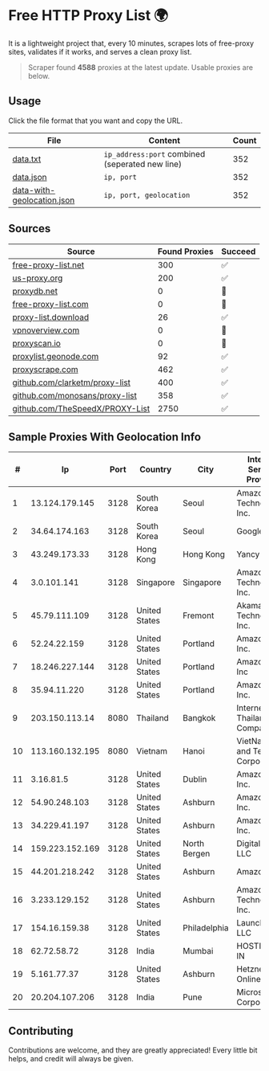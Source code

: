 
# Free HTTP Proxy List 🌍

It is a lightweight project that, every 10 minutes, scrapes lots of free-proxy sites, validates if it works, and serves a clean proxy list.


> Scraper found **4588** proxies at the latest update. Usable proxies are below.

## Usage

Click the file format that you want and copy the URL.


|File|Content|Count|
|----|-------|-----|
|[data.txt](https://raw.githubusercontent.com/themiralay/Proxy-List-World/master/data.txt)|`ip_address:port` combined (seperated new line)|352|
|[data.json](https://raw.githubusercontent.com/themiralay/Proxy-List-World/master/data.json)|`ip, port`|352|
|[data-with-geolocation.json](https://raw.githubusercontent.com/themiralay/Proxy-List-World/master/data-with-geolocation.json)|`ip, port, geolocation`|352|

## Sources

|Source|Found Proxies|Succeed|
|------|-------------|-------|
|[free-proxy-list.net](https://free-proxy-list.net)|300|✅|
|[us-proxy.org](https://www.us-proxy.org)|200|✅|
|[proxydb.net](http://proxydb.net)|0|🚫|
|[free-proxy-list.com](https://free-proxy-list.com/?page=&port=&type%5B%5D=http&type%5B%5D=https&up_time=0&search=Search)|0|🚫|
|[proxy-list.download](https://www.proxy-list.download/HTTP)|26|✅|
|[vpnoverview.com](https://vpnoverview.com/privacy/anonymous-browsing/free-proxy-servers)|0|🚫|
|[proxyscan.io](https://www.proxyscan.io)|0|🚫|
|[proxylist.geonode.com](https://proxylist.geonode.com/api/proxy-list?limit=300&page=1&sort_by=lastChecked&sort_type=desc&protocols=http,https)|92|✅|
|[proxyscrape.com](https://api.proxyscrape.com/v2/?request=displayproxies&protocol=http&timeout=10000&country=all&ssl=all&anonymity=all)|462|✅|
|[github.com/clarketm/proxy-list](https://raw.githubusercontent.com/clarketm/proxy-list/master/proxy-list-raw.txt)|400|✅|
|[github.com/monosans/proxy-list](https://raw.githubusercontent.com/monosans/proxy-list/main/proxies/http.txt)|358|✅|
|[github.com/TheSpeedX/PROXY-List](https://raw.githubusercontent.com/TheSpeedX/PROXY-List/master/http.txt)|2750|✅|


## Sample Proxies With Geolocation Info

|#|Ip|Port|Country|City|Internet Service Provider|
|-|--|----|-------|----|-------------------------|
|1|13.124.179.145|3128|South Korea|Seoul|Amazon Technologies Inc.|
|2|34.64.174.163|3128|South Korea|Seoul|Google LLC|
|3|43.249.173.33|3128|Hong Kong|Hong Kong|Yancy Limited|
|4|3.0.101.141|3128|Singapore|Singapore|Amazon Technologies Inc.|
|5|45.79.111.109|3128|United States|Fremont|Akamai Technologies, Inc.|
|6|52.24.22.159|3128|United States|Portland|Amazon.com, Inc.|
|7|18.246.227.144|3128|United States|Portland|Amazon.com, Inc|
|8|35.94.11.220|3128|United States|Portland|Amazon.com, Inc.|
|9|203.150.113.14|8080|Thailand|Bangkok|Internet Thailand Company Ltd.|
|10|113.160.132.195|8080|Vietnam|Hanoi|VietNam Post and Telecom Corporation|
|11|3.16.81.5|3128|United States|Dublin|Amazon.com, Inc.|
|12|54.90.248.103|3128|United States|Ashburn|Amazon.com, Inc.|
|13|34.229.41.197|3128|United States|Ashburn|Amazon.com, Inc.|
|14|159.223.152.169|3128|United States|North Bergen|DigitalOcean, LLC|
|15|44.201.218.242|3128|United States|Ashburn|Amazon.com|
|16|3.233.129.152|3128|United States|Ashburn|Amazon Technologies Inc.|
|17|154.16.159.38|3128|United States|Philadelphia|LaunchVPS, LLC|
|18|62.72.58.72|3128|India|Mumbai|HOSTINGER IN|
|19|5.161.77.37|3128|United States|Ashburn|Hetzner Online GmbH|
|20|20.204.107.206|3128|India|Pune|Microsoft Corporation|



## Contributing

Contributions are welcome, and they are greatly appreciated! Every
little bit helps, and credit will always be given.

